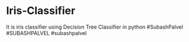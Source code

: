 # Iris-Classifier
It is iris classifier using Decision Tree Classifier in python #SubashPalvel #SUBASHPALVEL #subashpalvel
